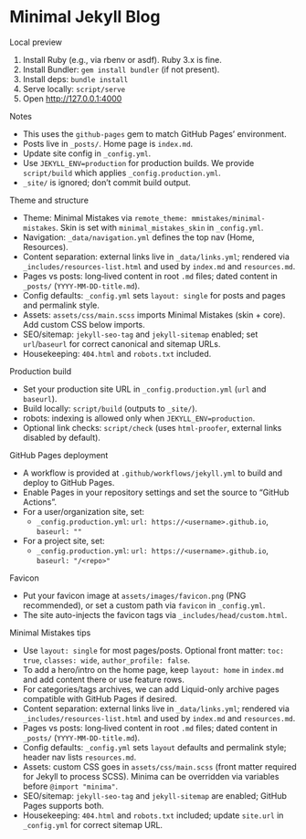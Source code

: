 # Minimal Jekyll Blog

Local preview

1) Install Ruby (e.g., via rbenv or asdf). Ruby 3.x is fine.
2) Install Bundler: `gem install bundler` (if not present).
3) Install deps: `bundle install`
4) Serve locally: `script/serve`
5) Open http://127.0.0.1:4000

Notes
- This uses the `github-pages` gem to match GitHub Pages’ environment.
- Posts live in `_posts/`. Home page is `index.md`.
- Update site config in `_config.yml`.
- Use `JEKYLL_ENV=production` for production builds. We provide `script/build` which applies `_config.production.yml`.
- `_site/` is ignored; don’t commit build output.

Theme and structure
- Theme: Minimal Mistakes via `remote_theme: mmistakes/minimal-mistakes`. Skin is set with `minimal_mistakes_skin` in `_config.yml`.
- Navigation: `_data/navigation.yml` defines the top nav (Home, Resources).
- Content separation: external links live in `_data/links.yml`; rendered via `_includes/resources-list.html` and used by `index.md` and `resources.md`.
- Pages vs posts: long‑lived content in root `.md` files; dated content in `_posts/` (`YYYY-MM-DD-title.md`).
- Config defaults: `_config.yml` sets `layout: single` for posts and pages and permalink style.
- Assets: `assets/css/main.scss` imports Minimal Mistakes (skin + core). Add custom CSS below imports.
- SEO/sitemap: `jekyll-seo-tag` and `jekyll-sitemap` enabled; set `url`/`baseurl` for correct canonical and sitemap URLs.
- Housekeeping: `404.html` and `robots.txt` included.

Production build

- Set your production site URL in `_config.production.yml` (`url` and `baseurl`).
- Build locally: `script/build` (outputs to `_site/`).
- robots: indexing is allowed only when `JEKYLL_ENV=production`.
- Optional link checks: `script/check` (uses `html-proofer`, external links disabled by default).

GitHub Pages deployment

- A workflow is provided at `.github/workflows/jekyll.yml` to build and deploy to GitHub Pages.
- Enable Pages in your repository settings and set the source to “GitHub Actions”.
- For a user/organization site, set:
  - `_config.production.yml`: `url: https://<username>.github.io`, `baseurl: ""`
- For a project site, set:
  - `_config.production.yml`: `url: https://<username>.github.io`, `baseurl: "/<repo>"`

Favicon
- Put your favicon image at `assets/images/favicon.png` (PNG recommended), or set a custom path via `favicon` in `_config.yml`.
- The site auto-injects the favicon tags via `_includes/head/custom.html`.

Minimal Mistakes tips
- Use `layout: single` for most pages/posts. Optional front matter: `toc: true`, `classes: wide`, `author_profile: false`.
- To add a hero/intro on the home page, keep `layout: home` in `index.md` and add content there or use feature rows.
- For categories/tags archives, we can add Liquid-only archive pages compatible with GitHub Pages if desired.
- Content separation: external links live in `_data/links.yml`; rendered via `_includes/resources-list.html` and used by `index.md` and `resources.md`.
- Pages vs posts: long‑lived content in root `.md` files; dated content in `_posts/` (`YYYY-MM-DD-title.md`).
- Config defaults: `_config.yml` sets `layout` defaults and permalink style; header nav lists `resources.md`.
- Assets: custom CSS goes in `assets/css/main.scss` (front matter required for Jekyll to process SCSS). Minima can be overridden via variables before `@import "minima"`.
- SEO/sitemap: `jekyll-seo-tag` and `jekyll-sitemap` are enabled; GitHub Pages supports both.
- Housekeeping: `404.html` and `robots.txt` included; update `site.url` in `_config.yml` for correct sitemap URL.
